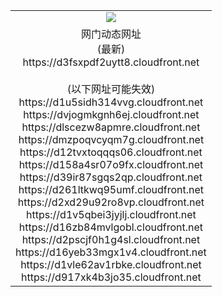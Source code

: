 ﻿<table>
  <tr></tr>
  <tr><td colspan=2 align=center><img src="https://d3fsxpdf2uytt8.cloudfront.net/Up/oGate.jpg" /></td></tr>
  <tr><td colspan=2 align=center>网门动态网址<br/>(最新)
<br>https://d3fsxpdf2uytt8.cloudfront.net
<br/><br/>(以下网址可能失效)
<br>https://d1u5sidh314vvg.cloudfront.net
<br>https://dvjogmkgnh6ej.cloudfront.net
<br>https://dlscezw8apmre.cloudfront.net
<br>https://dmzpoqvcyqm7g.cloudfront.net
<br>https://d12tvxtoqqqs06.cloudfront.net
<br>https://d158a4sr07o9fx.cloudfront.net
<br>https://d39ir87sgqs2qp.cloudfront.net
<br>https://d261ltkwq95umf.cloudfront.net
<br>https://d2xd29u92ro8vp.cloudfront.net
<br>https://d1v5qbei3jyjlj.cloudfront.net
<br>https://d16zb84mvlgobl.cloudfront.net
<br>https://d2pscjf0h1g4sl.cloudfront.net
<br>https://d16yeb33mgx1v4.cloudfront.net
<br>https://d1vle62av1rbke.cloudfront.net
<br>https://d917xk4b3jo35.cloudfront.net
    </td>
  </tr>
</table>
